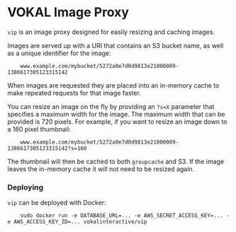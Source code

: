 VOKAL Image Proxy
===========

`vip` is an image proxy designed for easily resizing and caching images.

Images are served up with a URI that contains an S3 bucket name, as well as a 
unique identifier for the image:
        
        www.example.com/mybucket/5272a0e7d0d9813e21000009-1386617305123315142

When images are requested they are placed into an in-memory cache to make repeated
requests for that image faster.

You can resize an image on the fly by providing an `?s=X` parameter that specifies
a maximum width for the image. The maximum width that can be provided is 720 pixels.
For example, if you want to resize an image down to a 160 pixel thumbnail:
        
        www.example.com/mybucket/5272a0e7d0d9813e21000009-1386617305123315142?s=160

The thumbnail will then be cached to both `groupcache` and S3. If the image leaves
the in-memory cache it will not need to be resized again. 

### Deploying

`vip` can be deployed with Docker:

        sudo docker run -e DATABASE_URL=... -e AWS_SECRET_ACCESS_KEY=... -e AWS_ACCESS_KEY_ID=... vokalinteractive/vip


